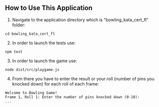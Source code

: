 ## How to Use This Application
1) Navigate to the application directory which is "bowling_kata_cert_fl" folder:
```console
cd bowling_kata_cert_fl
```

2) In order to launch the tests use:
```console
npm test
```

3) In order to launch the game use:
```console
node dist/src/playgame.js
```

4) From there you have to enter the result or your roll (number of pins you knocked down) for each roll of each frame:
```console
Welcome to Bowling Game!
Frame 1, Roll 1: Enter the number of pins knocked down (0-10):
...
```